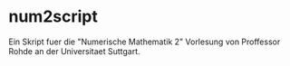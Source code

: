 num2script
==========

Ein Skript fuer die "Numerische Mathematik 2" Vorlesung von Proffessor Rohde an der Universitaet Suttgart.
